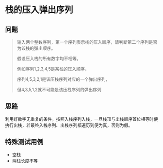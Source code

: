 # 栈的压入弹出序列

## 问题

>输入两个整数序列，第一个序列表示栈的压入顺序，请判断第二个序列是否为该栈的弹出顺序。
>
>假设压入栈的所有数字均不相等。
>
>例如序列1,2,3,4,5是某栈的压入顺序，
>
>序列4,5,3,2,1是该压栈序列对应的一个弹出序列，
>
>但4,3,5,1,2就不可能是该压栈序列的弹出序列

## 思路

利用好数字无重复的条件。按照入栈序列入栈，一旦栈顶与出栈顺序首位相等时便执行出栈，若最终入栈序列、出栈序列都遍历到便为真，否则为假。

## 特殊测试用例

- 空栈
- 两栈长度不等
